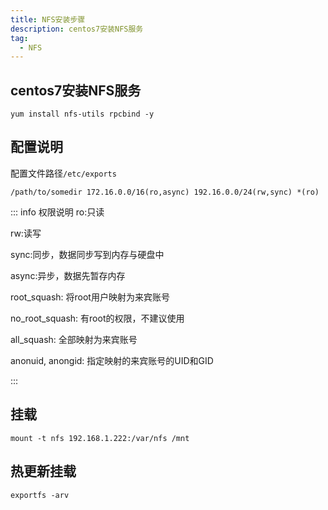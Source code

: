 ```yaml
---
title: NFS安装步骤
description: centos7安装NFS服务
tag:
  - NFS
---
```



## centos7安装NFS服务
```shell
yum install nfs-utils rpcbind -y
```
## 配置说明
配置文件路径`/etc/exports`
```config
/path/to/somedir 172.16.0.0/16(ro,async) 192.16.0.0/24(rw,sync) *(ro)
```
::: info 权限说明
ro:只读

rw:读写

sync:同步，数据同步写到内存与硬盘中

async:异步，数据先暂存内存

root_squash: 将root用户映射为来宾账号

no_root_squash: 有root的权限，不建议使用

all_squash: 全部映射为来宾账号

anonuid, anongid: 指定映射的来宾账号的UID和GID

:::

## 挂载
```shell
mount -t nfs 192.168.1.222:/var/nfs /mnt
```
## 热更新挂载
```shell
exportfs -arv
```
